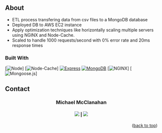 ## About
<ul>
  <li>
    ETL process transfering data from csv files to a MongoDB database
  </li>
  <li>
    Deployed DB to AWS EC2 instance  
  </li>
  <li>
    Apply optimization techniques like horizontally scaling multiple servers using NGINX and Node-Cache.
  </li>
  <li>
    Scaled to handle 1000 requests/second with 0% error rate and 20ms response times
  </li>
</ul>

### Built With

[![Node](https://img.shields.io/badge/Node-%2520000000.svg?style=for-the-badge&logo=Node&color=black)]
[![Node-Cache](https://img.shields.io/badge/Node--Cache-%2520000000.svg?style=for-the-badge&logo=Node-Cache&color=black)]
[![Express](https://img.shields.io/badge/Express-%23000000.svg?style=for-the-badge&logo=Express)](https://expressjs.com/)
[![MongoDB](https://img.shields.io/badge/MongoDB-%2520000000.svg?style=for-the-badge&logo=MongoDB&color=black)](https://www.mongodb.com)
[![NGINX](https://img.shields.io/badge/NGINX-%2520000000.svg?style=for-the-badge&logo=NGINX&color=black)]
[![Mongoose.js](https://img.shields.io/badge/Mongoose.js-%2520000000.svg?style=for-the-badge&logo=mongoose.js&color=black)]

## Contact

<h3 align='center'>Michael McClanahan</h3>
<h4 align='center'>
  <a href="https://www.linkedin.com/in/michael-mcclanahan-784763284/"><img src='https://img.shields.io/badge/LinkedIn-0077B5?style=for-the-badge&logo=linkedin&logoColor=white' /></a> |
  <a href="https://github.com/mmcclanahan"><img src="https://img.shields.io/badge/GitHub-181717?style=for-the-badge&logo=github&logoColor=white" /></a>
</h4>

 <p align="right">(<a href="#readme-top">back to top</a>)</p>
